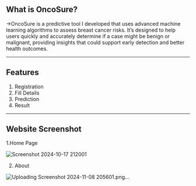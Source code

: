 What is OncoSure?
---

->OncoSure is a predictive tool I developed that uses advanced machine learning algorithms to assess breast cancer risks. It’s designed to help users quickly and accurately determine if a case might be benign or malignant, providing insights that could support early detection and better health outcomes.

---

Features
---

  1. Registration
  2. Fill Details
  3. Prediction
  4. Result

---

Website Screenshot
---
1.Home Page

![Screenshot 2024-10-17 212001](https://github.com/user-attachments/assets/c39629bb-ea39-4eeb-9e6d-1ad43fd69d95)

2. About

![Uploading Screenshot 2024-11-08 205601.png…]()





